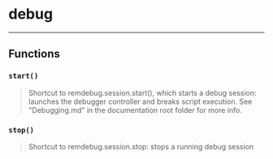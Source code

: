 # debug<a name="debug"></a>  

<!-- toc -->
  

---  
## Functions
### `start()`<a name="start"></a>
> Shortcut to remdebug.session.start(), which starts a debug session:
> launches the debugger controller and breaks script execution. See
> "Debugging.md" in the documentation root folder for more info.
### `stop()`<a name="stop"></a>
> Shortcut to remdebug.session.stop: stops a running debug session  

